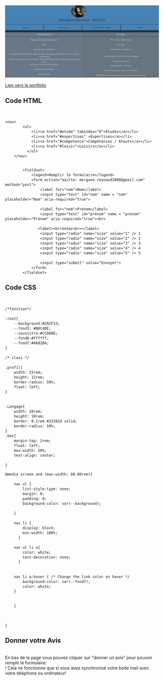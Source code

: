 


![screenshot](./asset/Capture.png "porfoilio")

[Lien vers le portfolio](https://reynaud2000.github.io/Portfolio/index.html "Lien vers le portfolio")

## Code HTML

<br>

```
<nav>
        <ul>
            <li><a href="#etude" tabindex="0">Etudes</a></li>
            <li><a href="#expertises" >Expertises</a></li>
            <li><a href="#competence">Compétences / Atouts</a></li>
            <li><a href="#loisir">Loisirs</a></li>
          </ul> 
    </nav>
```

```

        <fieldset>
            <legend>Remplir le formulaire</legend>
            <form action="mailto: morgane.reynaud2000@gmail.com" method="post">
                <label for="nom">Nom</label>
                <input type="text" id="nom" name = "nom" placeholder="Nom" aria-required="true">

                <label for="nom">Prénom</label>
                <input type="text" id="prénom" name = "prenom" placeholder="Prénom" aria-required="true"><br>

               <label><br>Votez<br></label>
                <input type="radio" name="size" value="1" /> 1 
                <input type="radio" name="size" value="2" /> 2 
                <input type="radio" name="size" value="3" /> 3 
                <input type="radio" name="size" value="4" /> 4 
                <input type="radio" name="size" value="5" /> 5 

                <input type="submit" value="Envoyer">
            </form>
        </fieldset>
```

## Code CSS

<br>

```
/*fonction*/

:root{
    --background:#292F33;
    --fond3: #B0C4DE;
    --soustitre:#CCD6DD;
    --fond6:#ffffff;
    --fond7:#4682B4;
}

/* class */

.profil{
    width: 15rem;
    height: 12rem;
    border-radius: 50%;
    float: left;
}


.Langage{
    width: 10rem;
    height: 10rem;
    border: 0.1rem #23282d solid;
    border-radius: 50%;
}
.box{
    margin-top: 2rem;
    float: left;
    max-width: 50%;
    text-align: center;

}
```

```
@media screen and (max-width: 80.00rem){

    nav ul {
        list-style-type: none;
        margin: 0;
        padding: 0;
        background-color: var(--background);
        
    }
      
    nav li {
        display: block;
        min-width: 100%;
      }
    
    nav ul li a{
        color: white;
        text-decoration: none;
      }


    nav li a:hover { /* Change the link color on hover */
        background-color: var(--fond7);
        color: white;
    }

        
    }

    
  
}
```

## Donner votre Avis
<br>
En bas de la page vous pouvez cliquer sur "donner un avis" pour pouvoir remplir le formulaire. <br>
! Cela ne fonctionne que si vous avez synchronisé votre boite mail avec votre téléphone ou ordinateur!
